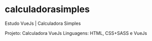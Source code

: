 # calculadorasimples
Estudo VueJs | Calculadora Simples

Projeto: Calculadora VueJs
Linguagens: HTML, CSS+SASS e VueJs

